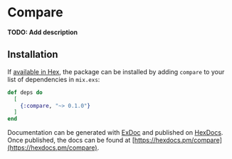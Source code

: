 # Compare

**TODO: Add description**

## Installation

If [available in Hex](https://hex.pm/docs/publish), the package can be installed
by adding `compare` to your list of dependencies in `mix.exs`:

```elixir
def deps do
  [
    {:compare, "~> 0.1.0"}
  ]
end
```

Documentation can be generated with [ExDoc](https://github.com/elixir-lang/ex_doc)
and published on [HexDocs](https://hexdocs.pm). Once published, the docs can
be found at [https://hexdocs.pm/compare](https://hexdocs.pm/compare).

